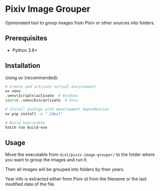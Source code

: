 # Pixiv Image Grouper

Opinionated tool to group images from Pixiv or other sources into folders.

## Prerequisites

- Python 3.8+

## Installation

Using uv (recommended):

```bash
# Create and activate virtual environment
uv venv
.venv\Scripts\activate  # Windows
source .venv/bin/activate  # Unix

# Install package with development dependencies
uv pip install -e ".[dev]"

# Build executable
hatch run build-exe
```

## Usage

Move the executable from `dist/pixiv-image-grouper/` to the folder where you want to group the images and run it.

Then all images will be grouped into folders by their years.

Year info is extracted either from Pixiv id from the filename or the last modified date of the file.
